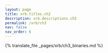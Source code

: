 ```yaml
---
layout: page
title: xrb.titles.ch2
description: xrb.descriptions.ch2
permalink: /xrb/ch3
nav: false
nav_order: 6
---
```


{% translate_file _pages/xrb/ch3_binaries.md %}
